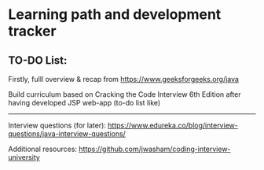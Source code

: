 # Learning path and development tracker

TO-DO List:
--------------------------------------------------------------------------
Firstly, fulll overview & recap from
https://www.geeksforgeeks.org/java    

Build curriculum based on Cracking the Code Interview 6th Edition after having developed
JSP web-app (to-do list like)

--------------------------------------------------------------------------
Interview questions (for later):
https://www.edureka.co/blog/interview-questions/java-interview-questions/


Additional resources:
https://github.com/jwasham/coding-interview-university
